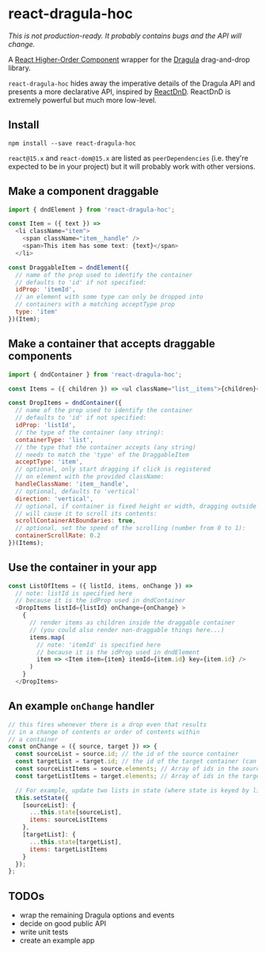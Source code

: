 # react-dragula-hoc

_This is not production-ready. It probably contains bugs and the API will change._

A [React Higher-Order Component][1] wrapper for the [Dragula][2] drag-and-drop library.

`react-dragula-hoc` hides away the imperative details of the Dragula API and presents a more declarative API, inspired by [ReactDnD][3]. ReactDnD is extremely powerful but much more low-level.

## Install
```shell
npm install --save react-dragula-hoc
```
`react@15.x` and `react-dom@15.x` are listed as `peerDependencies` (i.e. they're expected to be in your project) but it will probably work with other versions.

## Make a component draggable
```js
import { dndElement } from 'react-dragula-hoc';

const Item = ({ text }) =>
  <li className="item">
    <span className="item__handle" />
    <span>This item has some text: {text}</span>
  </li>

const DraggableItem = dndElement({
  // name of the prop used to identify the container
  // defaults to 'id' if not specified:
  idProp: 'itemId',
  // an element with some type can only be dropped into
  // containers with a matching acceptType prop
  type: 'item'
})(Item);
```

## Make a container that accepts draggable components
```js
import { dndContainer } from 'react-dragula-hoc';

const Items = ({ children }) => <ul className="list__items">{children}</ul>;

const DropItems = dndContainer({
  // name of the prop used to identify the container
  // defaults to 'id' if not specified:
  idProp: 'listId',
  // the type of the container (any string):
  containerType: 'list',
  // the type that the container accepts (any string)
  // needs to match the 'type' of the DraggableItem
  acceptType: 'item',
  // optional, only start dragging if click is registered
  // on element with the provided className:
  handleClassName: 'item__handle',
  // optional, defaults to 'vertical'
  direction: 'vertical',
  // optional, if container is fixed height or width, dragging outside the container
  // will cause it to scroll its contents:
  scrollContainerAtBoundaries: true,
  // optional, set the speed of the scrolling (number from 0 to 1):
  containerScrollRate: 0.2
})(Items);
```

## Use the container in your app
```js
const ListOfItems = ({ listId, items, onChange }) =>
  // note: listId is specified here
  // because it is the idProp used in dndContainer
  <DropItems listId={listId} onChange={onChange} >
    {
      // render items as children inside the draggable container
      // (you could also render non-draggable things here...)
      items.map(
        // note: 'itemId' is specified here
        // because it is the idProp used in dndElement
        item => <Item item={item} itemId={item.id} key={item.id} />
      )
    }
  </DropItems>
```

## An example `onChange` handler
```js
// this fires whenever there is a drop even that results
// in a change of contents or order of contents within
// a container
const onChange = ({ source, target }) => {
  const sourceList = source.id; // the id of the source container
  const targetList = target.id; // the id of the target container (can be same as source)
  const sourceListItems = source.elements; // Array of ids in the source container ["item1", "item2" ...]
  const targetListItems = target.elements; // Array of ids in the target container

  // For example, update two lists in state (where state is keyed by list ID):
  this.setState({
    [sourceList]: {
      ...this.state[sourceList],
      items: sourceListItems
    },
    [targetList]: {
      ...this.state[targetList],
      items: targetListItems
    }
  });
};
```

## TODOs

* wrap the remaining Dragula options and events
* decide on good public API
* write unit tests
* create an example app

[1]: https://facebook.github.io/react/docs/higher-order-components.html
[2]: https://github.com/bevacqua/dragula
[3]: https://github.com/react-dnd/react-dnd
